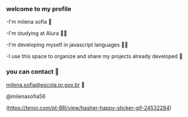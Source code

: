 ### welcome to my profile 

-I'm milena sofia 👧

-I'm studying at Alura 👩‍🎓

-I'm developing myself in javascript languages 👩‍🎓

-I use this space to organize and share my projects already developed 🖤

### you can contact 📧

milena.sofia@escola.pr.gov.br 📧

@milenasofia56

(https://tenor.com/pt-BR/view/hasher-happy-sticker-gif-24532284)
